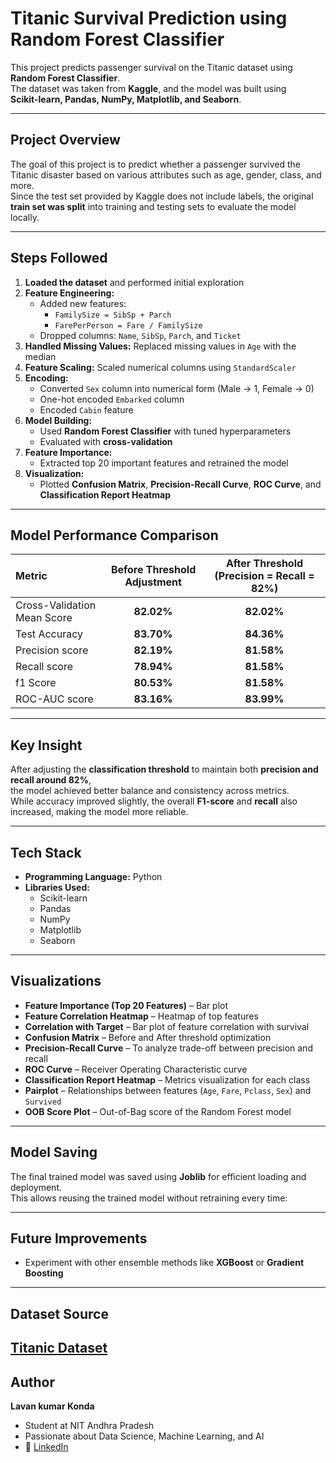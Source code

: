 # Titanic Survival Prediction using Random Forest Classifier  

This project predicts passenger survival on the Titanic dataset using **Random Forest Classifier**.  
The dataset was taken from **Kaggle**, and the model was built using  
**Scikit-learn, Pandas, NumPy, Matplotlib, and Seaborn**.  

---

##  Project Overview  
The goal of this project is to predict whether a passenger survived the Titanic disaster based on various attributes such as age, gender, class, and more.  
Since the test set provided by Kaggle does not include labels, the original **train set was split** into training and testing sets to evaluate the model locally.

---

##  Steps Followed  

1. **Loaded the dataset** and performed initial exploration  
2. **Feature Engineering:**  
   - Added new features:  
     - `FamilySize = SibSp + Parch`  
     - `FarePerPerson = Fare / FamilySize`  
   - Dropped columns: `Name`, `SibSp`, `Parch`, and `Ticket`  
3. **Handled Missing Values:** Replaced missing values in `Age` with the median  
4. **Feature Scaling:** Scaled numerical columns using `StandardScaler`  
5. **Encoding:**  
   - Converted `Sex` column into numerical form (Male → 1, Female → 0)  
   - One-hot encoded `Embarked` column  
   - Encoded `Cabin` feature  
6. **Model Building:**  
   - Used **Random Forest Classifier** with tuned hyperparameters  
   - Evaluated with **cross-validation**  
7. **Feature Importance:**  
   - Extracted top 20 important features and retrained the model  
8. **Visualization:**  
   - Plotted **Confusion Matrix**, **Precision-Recall Curve**, **ROC Curve**, and **Classification Report Heatmap**

---

## Model Performance Comparison  

| Metric                      | Before Threshold Adjustment | After Threshold (Precision = Recall = 82%) |
|:----------------------------|:---------------------------:|:------------------------------------------:|
| Cross-Validation Mean Score | **82.02%**                  | **82.02%**                                 |
| Test Accuracy               | **83.70%**                  | **84.36%**                                 |
| Precision score             | **82.19%**                  | **81.58%**                                 |
| Recall  score               | **78.94%**                  | **81.58%**                                 |
| f1 Score                    | **80.53%**                  | **81.58%**                                 |
| ROC-AUC score               | **83.16%**                  | **83.99%**                                 |

---

##  Key Insight  

After adjusting the **classification threshold** to maintain both **precision and recall around 82%**,  
the model achieved better balance and consistency across metrics.  
While accuracy improved slightly, the overall **F1-score** and **recall** also increased, making the model more reliable.

---

##  Tech Stack  
- **Programming Language:** Python   
- **Libraries Used:**  
  - Scikit-learn  
  - Pandas  
  - NumPy  
  - Matplotlib  
  - Seaborn  

---

##  Visualizations 

- **Feature Importance (Top 20 Features)** – Bar plot  
- **Feature Correlation Heatmap** – Heatmap of top features  
- **Correlation with Target** – Bar plot of feature correlation with survival  
- **Confusion Matrix** – Before and After threshold optimization  
- **Precision-Recall Curve** – To analyze trade-off between precision and recall  
- **ROC Curve** – Receiver Operating Characteristic curve  
- **Classification Report Heatmap** – Metrics visualization for each class  
- **Pairplot** – Relationships between features (`Age`, `Fare`, `Pclass`, `Sex`) and `Survived`  
- **OOB Score Plot** – Out-of-Bag score of the Random Forest model
   
---
##  Model Saving

The final trained model was saved using **Joblib** for efficient loading and deployment.  
This allows reusing the trained model without retraining every time:

---
##  Future Improvements  
- Experiment with other ensemble methods like **XGBoost** or **Gradient Boosting** 
---

##  Dataset Source  
 [Titanic Dataset](https://homl.info/titanic.tgz)
---

##  Author  

**Lavan kumar Konda**  
-  Student at NIT Andhra Pradesh  
-  Passionate about Data Science, Machine Learning, and AI  
- 🔗 [LinkedIn](www.linkedin.com/in/lavan-kumar-konda)
